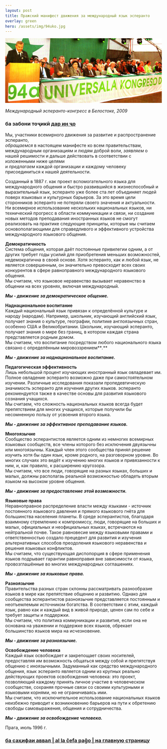 ```yaml
---
layout: post
title: Пражский манифест движения за международный язык эсперанто
overlay: green
hero: /assets/img/94uko.jpg
---
```


![Международный эсперанто-конгресс в Белостоке, 2009](/assets/img/94uko.jpg)

*Международный эсперанто-конгресс в Белостоке, 2009*

### ба забони тоҷикӣ [дар ин ҷо](maniftagx.htm)

  
Мы, участники всемирного движения за развитие и распространение эсперанто,  
_обращаемся_ в настоящем манифесте ко всем правительствам, международным организациям и людям доброй воли, _заявляем_ о нашей решимости и дальше действовать в соответствии с изложенными ниже целями  
и _предлагаем_ каждой организации и каждому человеку присоединиться к нашей деятельности.  
  

Созданный в 1887 г. как проект вспомогательного языка для международного общения и быстро развившийся в жизнеспособный и выразительный язык, эсперанто уже более ста лет объединяет людей поверх языковых и культурных барьеров. За это время цели сторонников эсперанто не потеряли своего значения и актуальности. Ни всемирное использование нескольких национальных языков, ни технический прогресс в области коммуникации и связи, ни создание новых методов преподавания иностранных языков не смогут реализовать на практике следующие принципы, которые мы считаем основополагающими для справедливого и эффективного устройства международного языкового общения.

**Демократичность**  
Система общения, которая даёт постоянные привилегии одним, а от других требует годы усилий для приобретения меньших возможностей, недемократична в своей основе. Хотя эсперанто, как и любой язык, не является совершенным, он значительно превосходит всех своих конкурентов в сфере равноправного международного языкового общения.  
Мы считаем, что языковое неравенство вызывает неравенство в общении на всех уровнях, включая международный.

 **_Мы - движение за демократическое общение._**

**Наднациональное воспитание**  
Каждый национальный язык привязан к определённой культуре и народу (народам). Например, школьник, изучающий английский язык, получает знания о культуре, географии, политике англоязычных стран, особенно США и Великобритании. Школьник, изучающий эсперанто, получает знания о мире без границ, в котором каждая страна представляется родным домом.  
Мы считаем, что воспитание посредством любого национального языка связано с определённым мировоззрением**_._**

 **_Мы - движение за наднациональное воспитание._**

**Педагогическая эффективность**  
Лишь небольшой процент изучающих иностранный язык овладевает им. Полное овладение эсперанто возможно даже при самостоятельном изучении. Различные исследования показали пропедевтическую значимость эсперанто для изучения других языков. эсперанто рекомендуется также в качестве основы для развития языкового сознания учащихся.  
Мы считаем, что сложность национальных языков всегда будет препятствием для многих учащихся, которые получили бы несомненную пользу от усвоения второго языка.

 **_Мы - движение за эффективное преподавание языков._**

**Многоязычие**  
Сообщество эсперантистов является одним из немногих всемирных языковых сообществ, все члены которого без исключения двуязычны или многоязычны. Каждый член этого сообщества принял решение изучить хотя бы один язык, кроме родного, на разговорном уровне. Во многих случаях это ведёт к изучению многих языков и привязанности к ним, и, как правило, к расширению кругозора.  
Мы считаем, что все люди, говорящие на разных языках, больших и малых, должны располагаь реальной возможностью обладеть вторым языком на высоком уровне общения.

 **_Мы - движение за предоставление этой возможности._**

**Языковые права**  
Неравноправное распределение власти между языками - источник постоянного языкового давления и прямого языкового гнёта для большинства населения планеты. В среде эсперантистов, благодаря взаимному стремлению к компромиссу, люди, говорящие на больших и малых, официальных и неофициальных языках, встречаются на нейтральной почве. Такое равновесие между языковыми правами и ответственностью создало прецедент для развития и изучения альтернативных слособов преодоления языкового неравенства и решения языковых конфликтов.  
Мы считаем, что существующая диспопорция в сфере применения языков подрывает гарантии равноправия вне зависимости от языка, провозглашённые во многих международных соглашениях.

 **_Мы - движение за языковые права._**

**Разноязычие**  
Правительства разных стран склонны рассматривать разнообразие языков в мире как препятствие общению и развитию. Однако для сообщества эсперантистов разноязычие представляется постоянным и неотъемлемым источником богатства. В соответствии с этим, каждый язык, равно как и каждый вид в живой природе, ценeн сам по себе и требует защиты и поддержки.  
Мы считаем, что политика коммуникации и развития, если она не основана на уважении и поддержке всех языков, обрекает большинство языков мира на исчезновение.

**_Мы - движение за разноязычие._**

**Освобождение человека**  
Каждый язык освобождает и закрепощает своих носителей, предоставляя им возможность общаться между собой и препятствуя общению с иноязычными. Задуманный как средство международного общения, язык эсперанто является одним из крупных реально действующих проектов освобождения человека: это проект, позволяющий каждому принять личное участие в человеческом сообществе, сохраняя прочные связи со своими культурными и языковыми корнями, но не ограничиваясь ими.  
Мы считаем, что исключительное использование национальных языков неизбежно приводит к возникновению барьеров на пути к обретению свободы самовыражения, общения и сотрудничества.

**_Мы - движение за освобождение человека._**

Прага, июль 1996 г.


### [ба саҳифаи аввал | al la ĉefa paĝo  | на главную страницу](espermov.htm)
